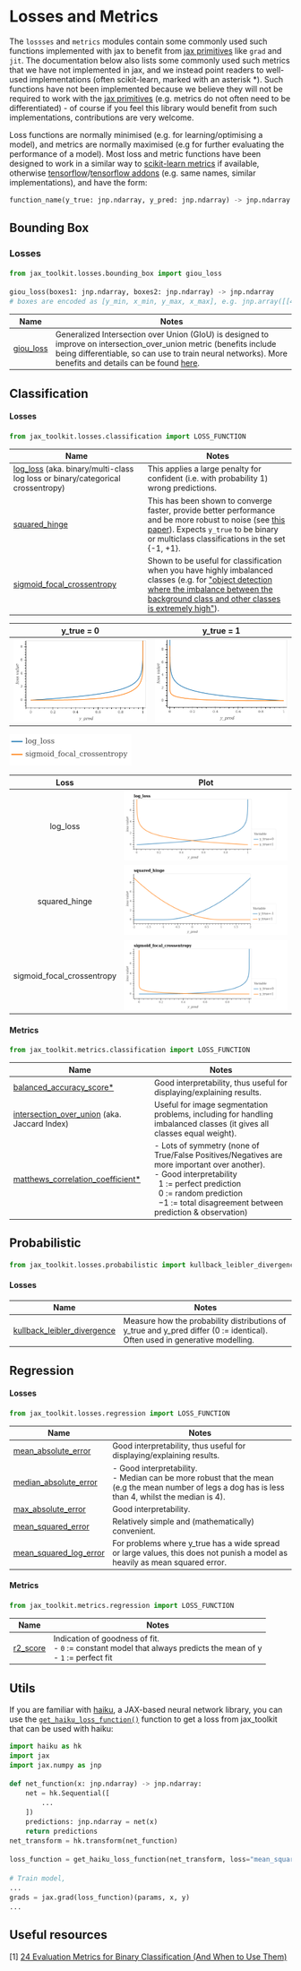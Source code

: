 # Losses and Metrics

The `lossses` and `metrics` modules contain some commonly used such functions implemented with jax to benefit from [jax primitives](https://jax.readthedocs.io/en/latest/notebooks/How_JAX_primitives_work.html) like `grad` and `jit`. The documentation below also lists some commonly used such metrics that we have not implemented in jax, and we instead point readers to well-used implementations (often scikit-learn, marked with an asterisk *). Such functions have not been implemented because we believe they will not be required to work with the [jax primitives](https://jax.readthedocs.io/en/latest/notebooks/How_JAX_primitives_work.html) (e.g. metrics do not often need to be differentiated) - of course if you feel this library would benefit from such implementations, contributions are very welcome. 

Loss functions are normally minimised (e.g. for learning/optimising a model), and metrics are normally maximised (e.g for further evaluating the performance of a model). Most loss and metric functions have been designed to work in a similar way to [scikit-learn metrics](https://scikit-learn.org/stable/modules/classes.html#module-sklearn.metrics) if available, otherwise [tensorflow](https://www.tensorflow.org/api_docs/python/tf)/[tensorflow addons](https://www.tensorflow.org/addons/api_docs/python/tfa/) (e.g. same names, similar implementations), and have the form:

```python
function_name(y_true: jnp.ndarray, y_pred: jnp.ndarray) -> jnp.ndarray
``` 


## Bounding Box
### Losses
```python
from jax_toolkit.losses.bounding_box import giou_loss

giou_loss(boxes1: jnp.ndarray, boxes2: jnp.ndarray) -> jnp.ndarray
# boxes are encoded as [y_min, x_min, y_max, x_max], e.g. jnp.array([[4.0, 3.0, 7.0, 5.0], [5.0, 6.0, 10.0, 7.0]])
```

| Name | Notes |
|---|---|
| [giou_loss](https://github.com/asmith26/jax_toolkit/blob/master/jax_toolkit/losses/bounding_box.py#L6) | Generalized Intersection over Union (GIoU) is designed to improve on intersection_over_union metric (benefits include being differentiable, so can use to train neural networks). More benefits and details can be found [here](https://giou.stanford.edu/). |


## Classification
#### Losses
```python
from jax_toolkit.losses.classification import LOSS_FUNCTION
```

| Name | Notes |
|---|---|
| [log_loss](https://github.com/asmith26/jax_toolkit/blob/master/jax_toolkit/losses/classification.py#L30) (aka. binary/multi-class log loss or binary/categorical crossentropy) | This applies a large penalty for confident (i.e. with probability 1) wrong predictions. |
| [squared_hinge](https://github.com/asmith26/jax_toolkit/blob/master/jax_toolkit/losses/classification.py#L37) | This has been shown to converge faster, provide better performance and be more robust to noise (see [this paper](https://arxiv.org/abs/1702.05659)). Expects `y_true` to be binary or multiclass classifications in the set {-1, +1}. |
| [sigmoid_focal_crossentropy](https://github.com/asmith26/jax_toolkit/blob/master/jax_toolkit/losses/classification.py#L75) | Shown to be useful for classification when you have highly imbalanced classes (e.g. for ["object detection where the imbalance between the background class and other classes is extremely high"](https://www.tensorflow.org/addons/api_docs/python/tfa/losses/SigmoidFocalCrossEntropy)). |


y_true = 0 | y_true = 1
:---:|:---:
![](img/comparing_loss_functions_when_y_true=0.png)  |  ![](img/comparing_loss_functions_when_y_true=1.png)

![](img/colour_schemes.png)

Loss | Plot
:---:|:---:
log_loss | ![](img/log_loss.png)
squared_hinge | ![](img/squared_hinge.png)
sigmoid_focal_crossentropy | ![](img/sigmoid_focal_crossentropy.png)

#### Metrics
```python
from jax_toolkit.metrics.classification import LOSS_FUNCTION
```

| Name | Notes |
|---|---|
| [balanced_accuracy_score*](https://scikit-learn.org/stable/modules/generated/sklearn.metrics.balanced_accuracy_score.html#sklearn-metrics-balanced-accuracy-score) | Good interpretability, thus useful for displaying/explaining results. |
| [intersection_over_union](https://github.com/asmith26/jax_toolkit/blob/master/jax_toolkit/metrics/classification.py#L14) (aka. Jaccard Index) | Useful for image segmentation problems, including for handling imbalanced classes (it gives all classes equal weight). |
| [matthews_correlation_coefficient*](https://scikit-learn.org/stable/modules/generated/sklearn.metrics.matthews_corrcoef.html#sklearn-metrics-matthews-corrcoef) | - Lots of symmetry (none of True/False Positives/Negatives are more important over another).<br/>- Good interpretability<br/>&nbsp;&nbsp;1 := perfect prediction<br/>&nbsp;&nbsp;0 := random prediction<br/>&nbsp;&nbsp;−1 := total disagreement between prediction & observation) |


## Probabilistic
```python
from jax_toolkit.losses.probabilistic import kullback_leibler_divergence
```

#### Losses
| Name | Notes |
|---|---|
| [kullback_leibler_divergence](https://github.com/asmith26/jax_toolkit/blob/master/jax_toolkit/losses/probabilistic.py#L6) | Measure how the probability distributions of y_true and y_pred differ (0 := identical). Often used in generative modelling. |


## Regression
#### Losses
```python
from jax_toolkit.losses.regression import LOSS_FUNCTION
```

| Name | Notes |
|---|---|
| [mean_absolute_error](https://github.com/asmith26/jax_toolkit/blob/master/jax_toolkit/losses/regression.py#L6) | Good interpretability, thus useful for displaying/explaining results. |
| [median_absolute_error](https://github.com/asmith26/jax_toolkit/blob/master/jax_toolkit/losses/regression.py#L13) | - Good interpretability.<br/>- Median can be more robust that the mean (e.g the mean number of legs a dog has is less than 4, whilst the median is 4). |
| [max_absolute_error](https://github.com/asmith26/jax_toolkit/blob/master/jax_toolkit/losses/regression.py#L20) | Good interpretability. |
| [mean_squared_error](https://github.com/asmith26/jax_toolkit/blob/master/jax_toolkit/losses/regression.py#L27) | Relatively simple and (mathematically) convenient. |
| [mean_squared_log_error](https://github.com/asmith26/jax_toolkit/blob/master/jax_toolkit/losses/regression.py#L32) | For problems where y_true has a wide spread or large values, this does not punish a model as heavily as mean squared error. |

#### Metrics
```python
from jax_toolkit.metrics.regression import LOSS_FUNCTION
```

| Name | Notes |
|---|---|
| [r2_score](https://github.com/asmith26/jax_toolkit/blob/master/jax_toolkit/metrics/regression.py#L6) | Indication of goodness of fit.<br/>- `0` := constant model that always predicts the mean of y<br/>- `1` := perfect fit |


## Utils
If you are familiar with [haiku](https://github.com/deepmind/dm-haiku), a JAX-based neural network library, you can use the [`get_haiku_loss_function()`](https://github.com/asmith26/jax_toolkit/blob/master/jax_toolkit/losses/utils.py#L44) function to get a loss from jax_toolkit that can be used with haiku:

```python
import haiku as hk
import jax
import jax.numpy as jnp

def net_function(x: jnp.ndarray) -> jnp.ndarray:
    net = hk.Sequential([
        ...
    ])
    predictions: jnp.ndarray = net(x)
    return predictions
net_transform = hk.transform(net_function)

loss_function = get_haiku_loss_function(net_transform, loss="mean_squared_error")

# Train model,
...
grads = jax.grad(loss_function)(params, x, y)
...
``` 


## Useful resources
[1] [24 Evaluation Metrics for Binary Classification (And When to Use Them)](https://neptune.ai/blog/evaluation-metrics-binary-classification)
